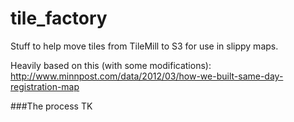 tile_factory
============

Stuff to help move tiles from TileMill to S3 for use in slippy maps.

Heavily based on this (with some modifications): http://www.minnpost.com/data/2012/03/how-we-built-same-day-registration-map

###The process
TK
